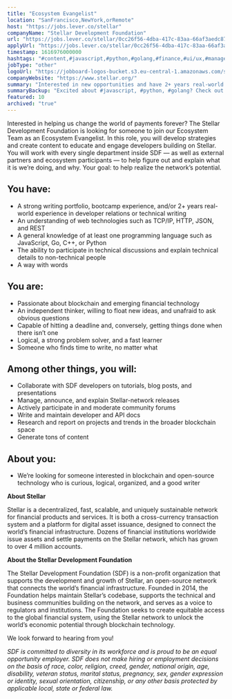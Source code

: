 ```yaml
---
title: "Ecosystem Evangelist"
location: "SanFrancisco,NewYork,orRemote"
host: "https://jobs.lever.co/stellar"
companyName: "Stellar Development Foundation"
url: "https://jobs.lever.co/stellar/0cc26f56-4dba-417c-83aa-66af3aedc878"
applyUrl: "https://jobs.lever.co/stellar/0cc26f56-4dba-417c-83aa-66af3aedc878/apply"
timestamp: 1616976000000
hashtags: "#content,#javascript,#python,#golang,#finance,#ui/ux,#management,#office,#rest"
jobType: "other"
logoUrl: "https://jobboard-logos-bucket.s3.eu-central-1.amazonaws.com/stellar-development-foundation"
companyWebsite: "https://www.stellar.org/"
summary: "Interested in new opportunities and have 2+ years real-world experience in developer relations or technical writing? Stellar Development Foundation has a job opening for an Ecosystem Evangelist."
summaryBackup: "Excited about #javascript, #python, #golang? Check out this job post!"
featured: 10
archived: "true"
---
```


Interested in helping us change the world of payments forever? The Stellar Development Foundation is looking for someone to join our Ecosystem Team as an Ecosystem Evangelist. In this role, you will develop strategies and create content to educate and engage developers building on Stellar.  You will work with every single department inside SDF — as well as external partners and ecosystem participants — to help figure out and explain what it is we’re doing, and why. Your goal: to help realize the network’s potential.

## You have:

*   A strong writing portfolio, bootcamp experience, and/or 2+ years real-world experience in developer relations or technical writing
*   An understanding of web technologies such as TCP/IP, HTTP, JSON, and REST
*   A general knowledge of at least one programming language such as JavaScript, Go, C++, or Python
*   The ability to participate in technical discussions and explain technical details to non-technical people
*   A way with words

## You are:

*   Passionate about blockchain and emerging financial technology
*   An independent thinker, willing to float new ideas, and unafraid to ask obvious questions
*   Capable of hitting a deadline and, conversely, getting things done when there isn’t one
*   Logical, a strong problem solver, and a fast learner
*   Someone who finds time to write, no matter what

## Among other things, you will:

*   Collaborate with SDF developers on tutorials, blog posts, and presentations
*   Manage, announce, and explain Stellar-network releases
*   Actively participate in and moderate community forums 
*   Write and maintain developer and API docs 
*   Research and report on projects and trends in the broader blockchain space
*   Generate tons of content

## About you:

*   We’re looking for someone interested in blockchain and open-source technology who is curious, logical, organized, and a good writer

**About Stellar**

Stellar is a decentralized, fast, scalable, and uniquely sustainable network for financial products and services. It is both a cross-currency transaction system and a platform for digital asset issuance, designed to connect the world’s financial infrastructure. Dozens of financial institutions worldwide issue assets and settle payments on the Stellar network, which has grown to over 4 million accounts.   

**About the Stellar Development Foundation**

The Stellar Development Foundation (SDF) is a non-profit organization that supports the development and growth of Stellar, an open-source network that connects the world’s financial infrastructure. Founded in 2014, the Foundation helps maintain Stellar’s codebase, supports the technical and business communities building on the network, and serves as a voice to regulators and institutions. The Foundation seeks to create equitable access to the global financial system, using the Stellar network to unlock the world’s economic potential through blockchain technology.

We look forward to hearing from you!

_SDF is committed to diversity in its workforce and is proud to be an equal opportunity employer. SDF does not make hiring or employment decisions on the basis of race, color, religion, creed, gender, national origin, age, disability, veteran status, marital status, pregnancy, sex, gender expression or identity, sexual orientation, citizenship, or any other basis protected by applicable local, state or federal law._
